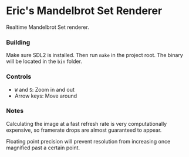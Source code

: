 # Eric's Mandelbrot Set Renderer 

Realtime Mandelbrot Set renderer.

### Building
Make sure SDL2 is installed. Then run `make` in the project root. The binary will be located in the `bin` folder.

### Controls
- `W` and `S`: Zoom in and out
- Arrow keys: Move around

### Notes
Calculating the image at a fast refresh rate is very computationally expensive, so framerate drops are almost guaranteed to appear.

Floating point precision will prevent resolution from increasing once magnified past a certain point.

